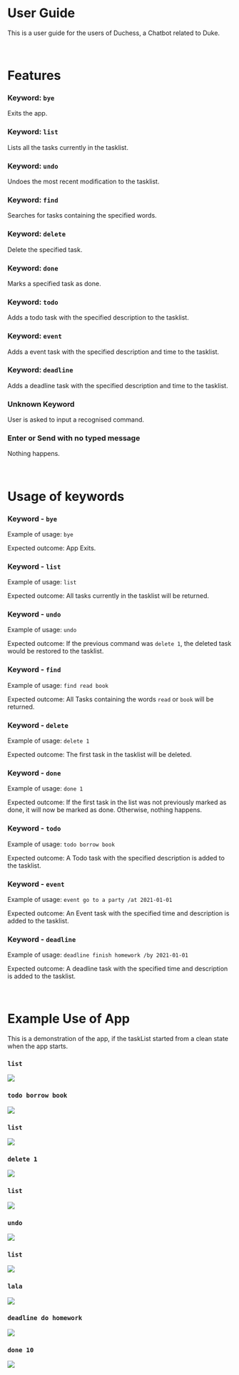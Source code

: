 # User Guide
This is a user guide for the users of Duchess, a Chatbot related to Duke.

<br>

# Features 
### Keyword: `bye`
Exits the app.
### Keyword: `list`
Lists all the tasks currently in the tasklist.
### Keyword: `undo`
Undoes the most recent modification to the tasklist.
### Keyword: `find`
Searches for tasks containing the specified words.
### Keyword: `delete`
Delete the specified task.
### Keyword: `done`
Marks a specified task as done.
### Keyword: `todo`
Adds a todo task with the specified description to the tasklist.
### Keyword: `event`
Adds a event task with the specified description and time to the tasklist.
### Keyword: `deadline`
Adds a deadline task with the specified description and time to the tasklist.
### Unknown Keyword
User is asked to input a recognised command.
### Enter or Send with no typed message
Nothing happens.

<br>

# Usage of keywords
<!-- ### `Keyword` - Describe action -->
### Keyword - `bye`
Example of usage: `bye`

Expected outcome: App Exits.

### Keyword - `list`
Example of usage: `list`

Expected outcome: All tasks currently in the tasklist will be returned.

### Keyword - `undo`
Example of usage: `undo`

Expected outcome: If the previous command was `delete 1`, the deleted task would be restored to the tasklist.

### Keyword - `find`
Example of usage: `find read book`

Expected outcome: All Tasks containing the words `read` or `book` will be returned.

### Keyword - `delete`
Example of usage: `delete 1`

Expected outcome: The first task in the tasklist will be deleted.


### Keyword - `done`
Example of usage: `done 1`

Expected outcome: If the first task in the list was not previously marked as done, it will now be marked as done. Otherwise, nothing happens.

### Keyword - `todo`
Example of usage: `todo borrow book`

Expected outcome: A Todo task with the specified description is added to the tasklist.

### Keyword - `event`
Example of usage: `event go to a party /at 2021-01-01`

Expected outcome: An Event task with the specified time and description is added to the tasklist.

### Keyword - `deadline`
Example of usage: `deadline finish homework /by 2021-01-01`

Expected outcome: A deadline task with the specified time and description is added to the tasklist.

<br>

# Example Use of App
This is a demonstration of the app, if the taskList started from a clean state when the app starts.
### `list`
![](./screenshots/command1.png)
### `todo borrow book`
![](./screenshots/command2.png)
### `list`
![](./screenshots/command3.png)
### `delete 1`
![](./screenshots/command4.png)
### `list`
![](./screenshots/command5.png)
### `undo`
![](./screenshots/command6.png)
### `list`
![](./screenshots/command7.png)
### `lala`
![](./screenshots/command8.png)
### `deadline do homework`
![](./screenshots/command9.png)
### `done 10`
![](./screenshots/command10.png)